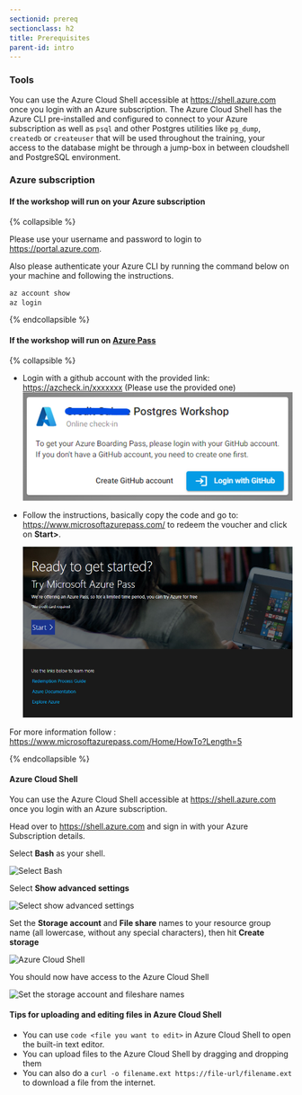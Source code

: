 ```yaml
---
sectionid: prereq
sectionclass: h2
title: Prerequisites
parent-id: intro
---
```


### Tools

You can use the Azure Cloud Shell accessible at <https://shell.azure.com> once you login with an Azure subscription. The Azure Cloud Shell has the Azure CLI pre-installed and configured to connect to your Azure subscription as well as `psql` and other Postgres utilities like `pg_dump`, `createdb` or `createuser` that will be used throughout the training, your access to the database might be through a jump-box in between cloudshell and PostgreSQL environment.



### Azure subscription

#### If the workshop will run on your Azure subscription

{% collapsible %}

Please use your username and password to login to <https://portal.azure.com>.

Also please authenticate your Azure CLI by running the command below on your machine and following the instructions.

```sh
az account show
az login
```

{% endcollapsible %}


#### If the workshop will run on [Azure Pass](https://www.microsoftazurepass.com/)
{% collapsible %}

* Login with a github account with the provided link: https://azcheck.in/xxxxxxx (Please use the provided one)
    ![Azure Cloud Shell](media/1-az-checkin.png)
* Follow the instructions, basically copy the code and go to: <https://www.microsoftazurepass.com/> to redeem the voucher and click on **Start>**.

    ![Azure Cloud Shell](media/2-azure-pass.png)


For more information follow : <https://www.microsoftazurepass.com/Home/HowTo?Length=5>

{% endcollapsible %}
#### Azure Cloud Shell

You can use the Azure Cloud Shell accessible at <https://shell.azure.com> once you login with an Azure subscription.


Head over to <https://shell.azure.com> and sign in with your Azure Subscription details.

Select **Bash** as your shell.

![Select Bash](media/cloudshell/0-bash.png)

Select **Show advanced settings**

![Select show advanced settings](media/cloudshell/1-mountstorage-advanced.png)

Set the **Storage account** and **File share** names to your resource group name (all lowercase, without any special characters), then hit **Create storage**

![Azure Cloud Shell](media/cloudshell/2-storageaccount-fileshare.png)

You should now have access to the Azure Cloud Shell

![Set the storage account and fileshare names](media/cloudshell/3-cloudshell.png)


#### Tips for uploading and editing files in Azure Cloud Shell

- You can use `code <file you want to edit>` in Azure Cloud Shell to open the built-in text editor.
- You can upload files to the Azure Cloud Shell by dragging and dropping them
- You can also do a `curl -o filename.ext https://file-url/filename.ext` to download a file from the internet.
